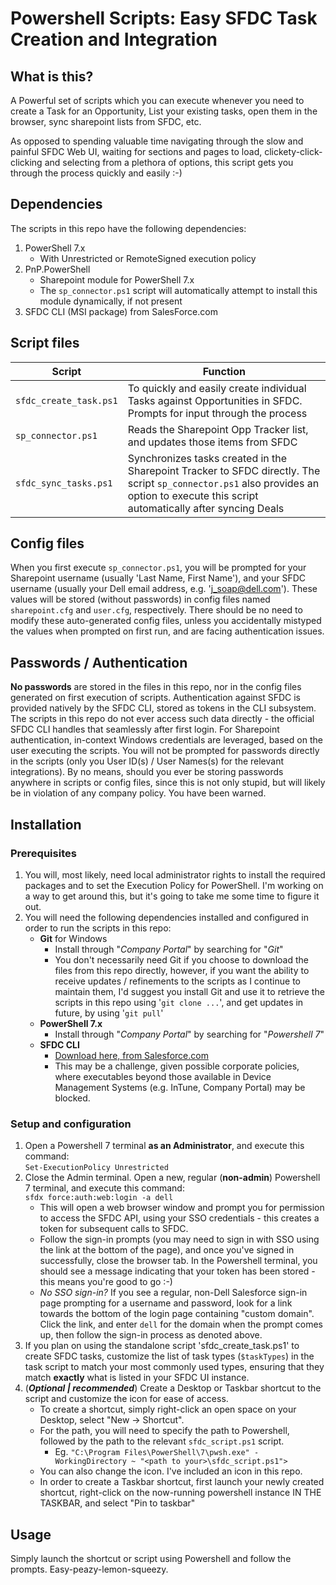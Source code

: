 # Powershell Scripts: Easy SFDC Task Creation and Integration
## What is this?
A Powerful set of scripts which you can execute whenever you need to create a Task for an Opportunity, List your existing tasks, open them in the browser, sync sharepoint lists from SFDC, etc.

As opposed to spending valuable time navigating through the slow and painful SFDC Web UI, waiting for sections and pages to load, clickety-click-clicking and selecting from a plethora of options, this script gets you through the process quickly and easily :-)

## Dependencies
The scripts in this repo have the following dependencies:
1. PowerShell 7.x
    - With Unrestricted or RemoteSigned execution policy
2. PnP.PowerShell
    - Sharepoint module for PowerShell 7.x
    - The `sp_connector.ps1` script will automatically attempt to install this module dynamically, if not present
3. SFDC CLI (MSI package) from SalesForce.com

## Script files ##

| Script                      | Function                                                      |
|-----------------------------|---------------------------------------------------------------|
|`sfdc_create_task.ps1`       |To quickly and easily create individual Tasks against Opportunities in SFDC. Prompts for input through the process |
|`sp_connector.ps1`           |Reads the Sharepoint Opp Tracker list, and updates those items from SFDC |  
|`sfdc_sync_tasks.ps1`        |Synchronizes tasks created in the Sharepoint Tracker to SFDC directly. The script `sp_connector.ps1` also provides an option to execute this script automatically after syncing Deals |

## Config files ##

When you first execute `sp_connector.ps1`, you will be prompted for your Sharepoint username (usually 'Last Name, First Name'), and your SFDC username (usually your Dell email address, e.g. 'j_soap@dell.com'). These values will be stored (without passwords) in config files named `sharepoint.cfg` and `user.cfg`, respectively.
There should be no need to modify these auto-generated config files, unless you accidentally mistyped the values when prompted on first run, and are facing authentication issues.

## Passwords / Authentication ##
**No passwords** are stored in the files in this repo, nor in the config files generated on first execution of scripts. Authentication against SFDC is provided natively by the SFDC CLI, stored as tokens in the CLI subsystem. The scripts in this repo do not ever access such data directly - the official SFDC CLI handles that seamlessly after first login.
For Sharepoint authentication, in-context Windows credentials are leveraged, based on the user executing the scripts.
You will not be prompted for passwords directly in the scripts (only you User ID(s) / User Names(s) for the relevant integrations). By no means, should you ever be storing passwords anywhere in scripts or config files, since this is not only stupid, but will likely be in violation of any company policy. 
You have been warned.

## Installation

### Prerequisites
1. You will, most likely, need local administrator rights to install the required packages and to set the Execution Policy for PowerShell. I'm working on a way to get around this, but it's going to take me some time to figure it out.
2. You will need the following dependencies installed and configured in order to run the scripts in this repo:
    - **Git** for Windows 
        - Install through "*Company Portal*" by searching for "*Git*"
        - You don't necessarily need Git if you choose to download the files from this repo directly, however, if you want the ability to receive updates / refinements to the scripts as I continue to maintain them, I'd suggest you install Git and use it to retrieve the scripts in this repo using '`git clone ...`', and get updates in future, by using '`git pull`'
    - **PowerShell 7.x**
        - Install through "*Company Portal*" by searching for "*Powershell 7*"
   - **SFDC CLI** 
        - [Download here, from Salesforce.com](https://developer.salesforce.com/tools/salesforcecli)
        - This may be a challenge, given possible corporate policies, where executables beyond those available in Device Management Systems (e.g. InTune, Company Portal) may be blocked.

### Setup and configuration
1. Open a Powershell 7 terminal **as an Administrator**, and execute this command:  
`Set-ExecutionPolicy Unrestricted`
2. Close the Admin terminal. Open a new, regular (**non-admin**) Powershell 7 terminal, and execute this command:  
`sfdx force:auth:web:login -a dell`
    - This will open a web browser window and prompt you for permission to access the SFDC API, using your SSO credentials - this creates a token for subsequent calls to SFDC. 
    - Follow the sign-in prompts (you may need to sign in with SSO using the link at the bottom of the page), and once you've signed in successfully, close the browser tab. In the Powershell terminal, you should see a message indicating that your token has been stored - this means you're good to go :-)
    - *No SSO sign-in?* If you see a regular, non-Dell Salesforce sign-in page prompting for a username and password, look for a link towards the bottom of the login page containing "custom domain". Click the link, and enter `dell` for the domain when the prompt comes up, then follow the sign-in process as denoted above.
3. If you plan on using the standalone script 'sfdc_create_task.ps1' to create SFDC tasks, customize the list of task types (`$taskTypes`) in the task script to match your most commonly used types, ensuring that they match **exactly** what is listed in your SFDC UI instance.
4. (***Optional | recommended***) Create a Desktop or Taskbar shortcut to the script and customize the icon for ease of access.
    * To create a shortcut, simply right-click an open space on your Desktop, select "New -> Shortcut".
    * For the path, you will need to specify the path to Powershell, followed by the path to the relevant `sfdc_script.ps1` script. 
        * Eg. `"C:\Program Files\PowerShell\7\pwsh.exe" -WorkingDirectory ~ "<path to your>\sfdc_script.ps1">`
    * You can also change the icon. I've included an icon in this repo.
    * In order to create a Taskbar shortcut, first launch your newly created shortcut, right-click on the now-running powershell instance IN THE TASKBAR, and select "Pin to taskbar"

## Usage
Simply launch the shortcut or script using Powershell and follow the prompts. Easy-peazy-lemon-squeezy.